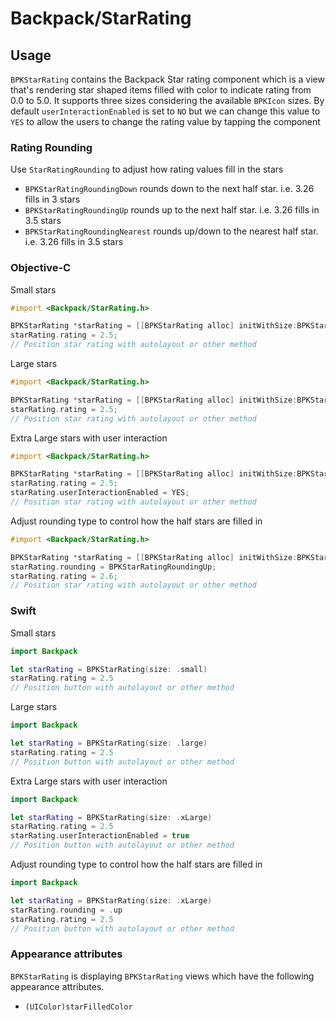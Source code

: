 # Backpack/StarRating

## Usage

`BPKStarRating` contains the Backpack Star rating component which is a view that's rendering star shaped items filled with color to indicate rating from 0.0 to 5.0. It supports three sizes considering the available `BPKIcon` sizes.
By default `userInteractionEnabled` is set to `NO` but we can change this value to `YES` to allow the users to change the rating value by tapping the component

### Rating Rounding

Use `StarRatingRounding` to adjust how rating values fill in the stars
- `BPKStarRatingRoundingDown` rounds down to the next half star. i.e. 3.26 fills in 3 stars  
- `BPKStarRatingRoundingUp` rounds up to the next half star. i.e. 3.26 fills in 3.5 stars 
- `BPKStarRatingRoundingNearest` rounds up/down to the nearest half star. i.e. 3.26 fills in 3.5 stars 

### Objective-C

Small stars

```objective-c
#import <Backpack/StarRating.h>

BPKStarRating *starRating = [[BPKStarRating alloc] initWithSize:BPKStarSizeSmall];
starRating.rating = 2.5;
// Position star rating with autolayout or other method
```

Large stars

```objective-c
#import <Backpack/StarRating.h>

BPKStarRating *starRating = [[BPKStarRating alloc] initWithSize:BPKStarSizeLarge];
starRating.rating = 2.5;
// Position star rating with autolayout or other method
```

Extra Large stars with user interaction

```objective-c
#import <Backpack/StarRating.h>

BPKStarRating *starRating = [[BPKStarRating alloc] initWithSize:BPKStarSizeXLarge];
starRating.rating = 2.5;
starRating.userInteractionEnabled = YES;
// Position star rating with autolayout or other method
```

Adjust rounding type to control how the half stars are filled in

```objective-c
#import <Backpack/StarRating.h>

BPKStarRating *starRating = [[BPKStarRating alloc] initWithSize:BPKStarSizeXLarge];
starRating.rounding = BPKStarRatingRoundingUp;
starRating.rating = 2.6;
// Position star rating with autolayout or other method
```

### Swift

Small stars

```swift
import Backpack

let starRating = BPKStarRating(size: .small)
starRating.rating = 2.5
// Position button with autolayout or other method
```

Large stars

```swift
import Backpack

let starRating = BPKStarRating(size: .large)
starRating.rating = 2.5
// Position button with autolayout or other method
```

Extra Large stars with user interaction

```swift
import Backpack

let starRating = BPKStarRating(size: .xLarge)
starRating.rating = 2.5
starRating.userInteractionEnabled = true
// Position button with autolayout or other method
```

Adjust rounding type to control how the half stars are filled in

```swift
import Backpack

let starRating = BPKStarRating(size: .xLarge)
starRating.rounding = .up
starRating.rating = 2.5
// Position button with autolayout or other method
```

### Appearance attributes

`BPKStarRating` is displaying `BPKStarRating` views which have the following appearance attributes.

- `(UIColor)starFilledColor`
